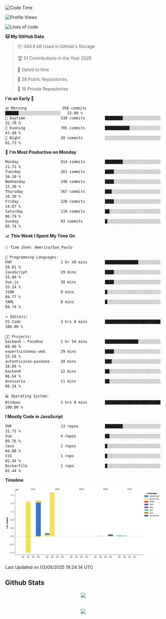  
<!--START_SECTION:waka-->
![Code Time](http://img.shields.io/badge/Code%20Time-1%2C872%20hrs%2049%20mins-blue)

![Profile Views](http://img.shields.io/badge/Profile%20Views-2-blue)

![Lines of code](https://img.shields.io/badge/From%20Hello%20World%20I%27ve%20Written-7.2%20million%20lines%20of%20code-blue)

**🐱 My GitHub Data** 

> 📦 349.8 kB Used in GitHub's Storage 
 > 
> 🏆 51 Contributions in the Year 2025
 > 
> 💼 Opted to Hire
 > 
> 📜 28 Public Repositories 
 > 
> 🔑 19 Private Repositories 
 > 
**I'm an Early 🐤** 

```text
🌞 Morning                358 commits         ██████░░░░░░░░░░░░░░░░░░░   22.09 % 
🌆 Daytime                530 commits         ████████░░░░░░░░░░░░░░░░░   32.70 % 
🌃 Evening                705 commits         ███████████░░░░░░░░░░░░░░   43.49 % 
🌙 Night                  28 commits          ░░░░░░░░░░░░░░░░░░░░░░░░░   01.73 % 
```
📅 **I'm Most Productive on Monday** 

```text
Monday                   514 commits         ████████░░░░░░░░░░░░░░░░░   31.71 % 
Tuesday                  261 commits         ████░░░░░░░░░░░░░░░░░░░░░   16.10 % 
Wednesday                248 commits         ████░░░░░░░░░░░░░░░░░░░░░   15.30 % 
Thursday                 167 commits         ███░░░░░░░░░░░░░░░░░░░░░░   10.30 % 
Friday                   228 commits         ████░░░░░░░░░░░░░░░░░░░░░   14.07 % 
Saturday                 110 commits         ██░░░░░░░░░░░░░░░░░░░░░░░   06.79 % 
Sunday                   93 commits          █░░░░░░░░░░░░░░░░░░░░░░░░   05.74 % 
```


📊 **This Week I Spent My Time On** 

```text
🕑︎ Time Zone: America/Sao_Paulo

💬 Programming Languages: 
PHP                      1 hr 49 mins        ███████████████░░░░░░░░░░   58.01 % 
JavaScript               29 mins             ████░░░░░░░░░░░░░░░░░░░░░   15.86 % 
Vue.js                   28 mins             ████░░░░░░░░░░░░░░░░░░░░░   15.24 % 
JSON                     9 mins              █░░░░░░░░░░░░░░░░░░░░░░░░   04.77 % 
YAML                     8 mins              █░░░░░░░░░░░░░░░░░░░░░░░░   04.74 % 

🔥 Editors: 
VS Code                  3 hrs 8 mins        █████████████████████████   100.00 % 

🐱‍💻 Projects: 
backend - PaceOne        1 hr 54 mins        ███████████████░░░░░░░░░░   60.66 % 
expertsistemas-web       29 mins             ████░░░░░░░░░░░░░░░░░░░░░   15.58 % 
autenticacao-paceone     20 mins             ███░░░░░░░░░░░░░░░░░░░░░░   10.89 % 
backend                  12 mins             ██░░░░░░░░░░░░░░░░░░░░░░░   06.64 % 
Acessoria                11 mins             ██░░░░░░░░░░░░░░░░░░░░░░░   06.24 % 

💻 Operating System: 
Windows                  3 hrs 8 mins        █████████████████████████   100.00 % 
```

**I Mostly Code in JavaScript** 

```text
PHP                      13 repos            ████████░░░░░░░░░░░░░░░░░   31.71 % 
Vue                      4 repos             ██░░░░░░░░░░░░░░░░░░░░░░░   09.76 % 
Java                     2 repos             █░░░░░░░░░░░░░░░░░░░░░░░░   04.88 % 
CSS                      1 repo              █░░░░░░░░░░░░░░░░░░░░░░░░   02.44 % 
Dockerfile               1 repo              █░░░░░░░░░░░░░░░░░░░░░░░░   02.44 % 
```



**Timeline**

![Lines of Code chart](https://raw.githubusercontent.com/MaueDev/MaueDev/main/assets/bar_graph.png)


 Last Updated on 03/05/2025 19:24:14 UTC
<!--END_SECTION:waka-->

## Github Stats  
<div align="center"><img src="https://github-readme-stats.vercel.app/api/top-langs/?username=MaueDev&hide_border=true&layout=compact" align="center" /></div>  

<br/>  

<br/>  

<div align="center">
<img src="https://komarev.com/ghpvc/?username=MaueDev&&style=flat-square" align="center" />
</div>  
  
